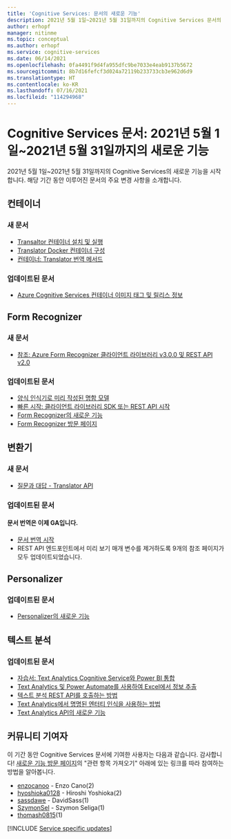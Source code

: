 ```yaml
---
title: 'Cognitive Services: 문서의 새로운 기능'
description: 2021년 5월 1일~2021년 5월 31일까지의 Cognitive Services 문서의 새로운 기능.
author: erhopf
manager: nitinme
ms.topic: conceptual
ms.author: erhopf
ms.service: cognitive-services
ms.date: 06/14/2021
ms.openlocfilehash: 0fa4491f9d4fa955dfc9be7033e4eab9137b5672
ms.sourcegitcommit: 8b7d16fefcf3d024a72119b233733cb3e962d6d9
ms.translationtype: HT
ms.contentlocale: ko-KR
ms.lasthandoff: 07/16/2021
ms.locfileid: "114294968"
---
```

# <a name="cognitive-services-docs-whats-new-for-may-1-2021---may-31-2021"></a>Cognitive Services 문서: 2021년 5월 1일~2021년 5월 31일까지의 새로운 기능

2021년 5월 1일~2021년 5월 31일까지의 Cognitive Services의 새로운 기능을 시작합니다. 해당 기간 동안 이루어진 문서의 주요 변경 사항을 소개합니다.

## <a name="containers"></a>컨테이너

### <a name="new-articles"></a>새 문서

- [Transaltor 컨테이너 설치 및 실행](translator/containers/translator-how-to-install-container.md)
- [Translator Docker 컨테이너 구성](translator/containers/translator-container-configuration.md)
- [컨테이너: Translator 번역 메서드](translator/containers/translator-container-supported-parameters.md)



### <a name="updated-articles"></a>업데이트된 문서

- [Azure Cognitive Services 컨테이너 이미지 태그 및 릴리스 정보](./containers/container-image-tags.md)

## <a name="form-recognizer"></a>Form Recognizer

### <a name="new-articles"></a>새 문서

- [참조: Azure Form Recognizer 클라이언트 라이브러리 v3.0.0 및 REST API v2.0](./form-recognizer/api-v2-0/reference-sdk-api-v2-0.md)

### <a name="updated-articles"></a>업데이트된 문서

- [양식 인식기로 미리 작성된 명함 모델](./form-recognizer/concept-business-cards.md)
- [빠른 시작: 클라이언트 라이브러리 SDK 또는 REST API 시작](./form-recognizer/quickstarts/client-library.md)
- [Form Recognizer의 새로운 기능](./form-recognizer/whats-new.md)
- [Form Recognizer 방문 페이지](./form-recognizer/index.yml)

## <a name="translator"></a>변환기

### <a name="new-articles"></a>새 문서

- [질문과 대답 - Translator API](translator/translator-faq.md)

### <a name="updated-articles"></a>업데이트된 문서

#### <a name="document-translation-is-now-ga"></a>문서 번역은 이제 GA입니다.
- [문서 번역 시작](translator/document-translation/get-started-with-document-translation.md)
- REST API 엔드포인트에서 미리 보기 매개 변수를 제거하도록 9개의 참조 페이지가 모두 업데이트되었습니다.
## <a name="personalizer"></a>Personalizer

### <a name="updated-articles"></a>업데이트된 문서

- [Personalizer의 새로운 기능](./personalizer/whats-new.md)

## <a name="text-analytics"></a>텍스트 분석

### <a name="updated-articles"></a>업데이트된 문서

- [자습서: Text Analytics Cognitive Service와 Power BI 통합](./text-analytics/tutorials/tutorial-power-bi-key-phrases.md)
- [Text Analytics 및 Power Automate를 사용하여 Excel에서 정보 추출](./text-analytics/tutorials/extract-excel-information.md)
- [텍스트 분석 REST API를 호출하는 방법](./text-analytics/how-tos/text-analytics-how-to-call-api.md)
- [Text Analytics에서 명명된 엔터티 인식을 사용하는 방법](./text-analytics/how-tos/text-analytics-how-to-entity-linking.md)
- [Text Analytics API의 새로운 기능](./text-analytics/whats-new.md)

## <a name="community-contributors"></a>커뮤니티 기여자

이 기간 동안 Cognitive Services 문서에 기여한 사용자는 다음과 같습니다. 감사합니다! [새로운 기능 방문 페이지](index.yml)의 "관련 항목 가져오기" 아래에 있는 링크를 따라 참여하는 방법을 알아봅니다.

- [enzocanoo](https://github.com/enzocanoo) - Enzo Cano(2)
- [hyoshioka0128](https://github.com/hyoshioka0128) - Hiroshi Yoshioka(2)
- [sassdawe](https://github.com/sassdawe) - DavidSass(1)
- [SzymonSel](https://github.com/SzymonSel) - Szymon Seliga(1)
- [thomash0815](https://github.com/thomash0815)(1)

[!INCLUDE [Service specific updates](./includes/service-specific-updates.md)]